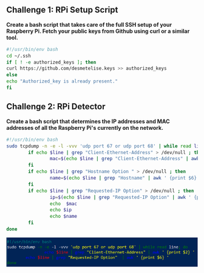 ## Challenge 1: RPi Setup Script

**Create a bash script that takes care of the full SSH setup of your Raspberry Pi. Fetch your public keys from Github using curl or a similar tool.**

```sh
#!/usr/bin/env bash
cd ~/.ssh
if [ ! -e authorized_keys ]; then
curl https://github.com/desmetelise.keys >> authorized_keys
else
echo "Authorized_key is already present."
fi
```

## Challenge 2: RPi Detector

**Create a bash script that determines the IP addresses and MAC addresses of all the Raspberry Pi's currently on the network.**

```sh
#!/usr/bin/env bash
sudo tcpdump -n -e -l -vvv 'udp port 67 or udp port 68' | while read line; do
        if echo $line | grep "Client-Ethernet-Address" > /dev/null ; then
                mac=$(echo $line | grep "Client-Ethernet-Address" | awk ' {print $2} ')
        fi
        if echo $line | grep "Hostname Option " > /dev/null ; then
                name=$(echo $line | grep "Hostname" | awk ' {print $6} ')
        fi
        if echo $line | grep "Requested-IP Option" > /dev/null ; then
                ip=$(echo $line | grep "Requested-IP Option" | awk ' {print $6} ')
                echo  $mac
                echo $ip
                echo $name
        fi
done
```

![detector](./img/detector.png) 
